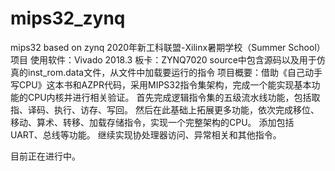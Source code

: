 # mips32_zynq
mips32 based on zynq
2020年新工科联盟-Xilinx暑期学校（Summer School）项目
使用软件：Vivado 2018.3
板卡：ZYNQ7020
source中包含源码以及用于仿真的inst_rom.data文件，从文件中加载要运行的指令
项目概要：借助《自己动手写CPU》这本书和AZPR代码，采用MIPS32指令集架构，完成一个能实现基本功能的CPU内核并进行相关验证。
首先完成逻辑指令集的五级流水线功能，包括取指、译码、执行、访存、写回。
然后在此基础上拓展更多功能，依次完成移位、移动、算术、转移、加载存储指令，实现一个完整架构的CPU。
添加包括UART、总线等功能。
继续实现协处理器访问、异常相关和其他指令。

目前正在进行中。
